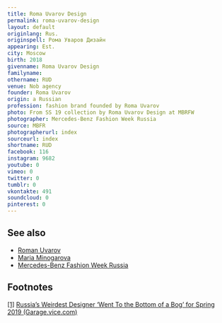 ```yaml
---
title: Roma Uvarov Design
permalink: roma-uvarov-design
layout: default
originlang: Rus.
originspell: Рома Уваров Дизайн
appearing: Est.
city: Moscow
birth: 2018
givenname: Roma Uvarov Design
familyname:
othername: RUD
venue: Nob agency
founder: Roma Uvarov
origin: a Russian
profession: fashion brand founded by Roma Uvarov
photo: From SS 19 collection by Roma Uvarov Design at MBRFW
photographer: Mercedes-Benz Fashion Week Russia
source: MBFR
photographerurl: index
sourceurl: index
shortname: RUD
facebook: 116
instagram: 9682
youtube: 0
vimeo: 0
twitter: 0
tumblr: 0
vkontakte: 491
soundcloud: 0
pinterest: 0
---
```


## See also

+ [Roman Uvarov](uvarov-roman)
+ [Maria Minogarova](minogarova-maria)
+ [Mercedes-Benz Fashion Week Russia](mercedes-benz-fashion-week-russia)

## Footnotes

[[1]](#a1) <span id="f1"></span> [Russia’s Weirdest Designer ‘Went To the Bottom of a Bog’ for Spring 2019 (Garage.vice.com)](https://garage.vice.com/en_us/article/wj9vxw/roma-uvarov-interview)
